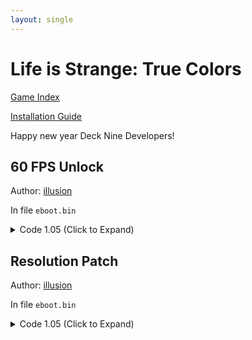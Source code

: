 ```yaml
---
layout: single
---
```


# Life is Strange: True Colors

[Game Index](/patch/#ps4)

[Installation Guide](/install-instructions/)

Happy new year Deck Nine Developers!

## 60 FPS Unlock

Author: [illusion](https://twitter.com/illusion0002)

In file `eboot.bin`

<details>
<summary>Code 1.05 (Click to Expand)</summary>

{% highlight yml %}
- game: "Life is Strange: True Colors"
  app_ver: "01.05"
  patch_ver: "1.0"
  name: "60 FPS Unlock"
  author: "illusion"
  arch: generic_orbis
  enabled: False
  patch_list:
        - [ bytes, 0x414B742, "EB 07" ]
{% endhighlight %}

</details>

## Resolution Patch

Author: [illusion](https://twitter.com/illusion0002)

In file `eboot.bin`

<details>
<summary>Code 1.05 (Click to Expand)</summary>

{% highlight yml %}
- game: "Life is Strange: True Colors"
  app_ver: "01.05"
  patch_ver: "1.0"
  name: "60 FPS Unlock"
  author: "illusion"
  arch: generic_orbis
  enabled: False
  patch_list:
        - [ bytes, 0x3A0540C, "48 E8 C1 84 5D 02" ]
        - [ bytes, 0x5FDD8D2, "00 41 C7 04 8E 00 00 86 42 C4 C1 7A 10 04 8E C3" ]
{% endhighlight %}

</details>
